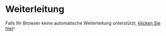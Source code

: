 <html>
	<head>
		<meta http-equiv="refresh" content="1; URL=https://sites.google.com/view/switchcastradio/startseite">
	</head>
	<body>
		<h1>Weiterleitung</h1>
		<p>Falls Ihr Browser keine automatische Weiterleitung unterstützt, <a href="https://sites.google.com/view/switchcastradio/startseite" >klicken Sie hier</a>!</p>
	</body>
</html>
			
